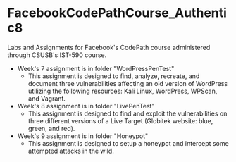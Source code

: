 # FacebookCodePathCourse_Authentic8

Labs and Assignments for Facebook's CodePath course administered through CSUSB's IST-590 course.

* Week's 7 assignment is in folder "WordPressPenTest"
  - This assignment is designed to find, analyze, recreate, and document three vulnerabilities affecting an old version of WordPress utilizing the following resources: Kali Linux, WordPress, WPScan, and Vagrant.
* Week's 8 assignment is in folder "LivePenTest"
  - This assignment is designed to find and exploit the vulnerabilities on three different versions of a Live Target (Globitek website: blue, green, and red).
* Week's 9 assignment is in folder "Honeypot"
  - This assignment is designed to setup a honeypot and intercept some attempted attacks in the wild.
